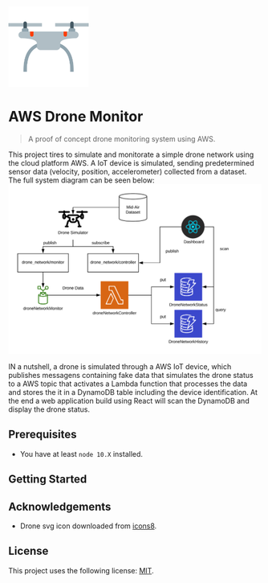 <p align="left">
   <img src=".github/logo.svg" width="160"/>
</p>

# AWS Drone Monitor

> A proof of concept drone monitoring system using AWS.

This project tires to simulate and monitorate a simple drone network using the cloud platform AWS. A IoT device is simulated, sending predetermined sensor data (velocity, position, accelerometer) collected from a dataset. The full system diagram can be seen below:
 <img src=".github/diagram.png" />

IN a nutshell, a drone is simulated through a AWS IoT device, which publishes messagens containing fake data that simulates the drone status to a AWS topic that activates a Lambda function that processes the data and stores the it in a DynamoDB table including the device identification. At the end a web application build using React will scan the DynamoDB and display the drone status.

## Prerequisites

* You have at least `node 10.X` installed.

## Getting Started

## Acknowledgements

* Drone svg icon downloaded  from [icons8](https://icons8.com/).

## License

This project uses the following license: [MIT](https://github.com/Davidsksilva/drone-network-dashboard/blob/master/LICENSE.md).
